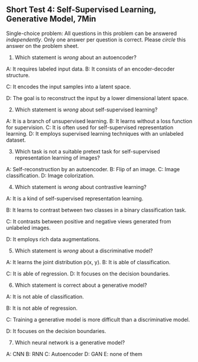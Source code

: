 
## Short Test 4: Self-Supervised Learning, Generative Model, **7Min**

Single-choice problem: All questions in this problem can be answered *independently*. Only one answer per question is correct. Please *circle* this answer on the problem sheet.

1. Which statement is *wrong* about an autoencoder?

A: It requires labeled input data. B: It consists of an encoder-decoder structure.

C: It encodes the input samples into a latent space.

D: The goal is to reconstruct the input by a lower dimensional latent space.

2. Which statement is *wrong* about self-supervised learning?

A: It is a branch of unsupervised learning. B: It learns without a loss function for supervision. C: It is often used for self-supervised representation learning. D: It employs supervised learning techniques with an unlabeled dataset.

3. Which task is not a suitable pretext task for self-supervised representation learning of images?

A: Self-reconstruction by an autoencoder. B: Flip of an image. C: Image classification. D: Image colorization.

4. Which statement is *wrong* about contrastive learning?

A: It is a kind of self-supervised representation learning.

B: It learns to contrast between two classes in a binary classification task.

C: It contrasts between positive and negative views generated from unlabeled images.

D: It employs rich data augmentations.

5. Which statement is *wrong* about a discriminative model?

A: It learns the joint distribution p(x, y). B: It is able of classification.

C: It is able of regression. D: It focuses on the decision boundaries.

6. Which statement is correct about a generative model?

A: It is not able of classification.

B: It is not able of regression.

C: Training a generative model is more difficult than a discriminative model.

D: It focuses on the decision boundaries.

7. Which neural network is a generative model?

A: CNN B: RNN C: Autoencoder D: GAN E: none of them